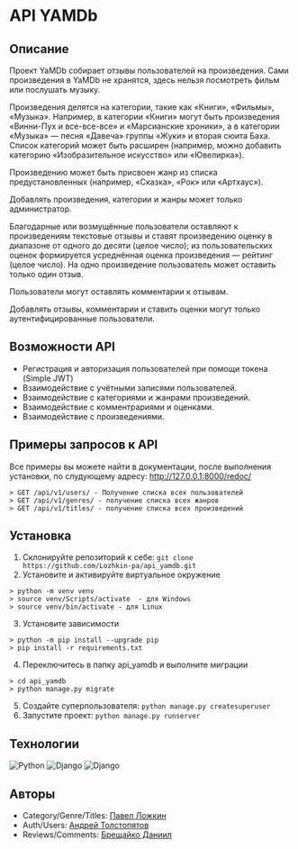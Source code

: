# API YAMDb
## __Описание__
Проект YaMDb собирает отзывы пользователей на произведения. Сами произведения в YaMDb не хранятся, здесь нельзя посмотреть фильм или послушать музыку.

Произведения делятся на категории, такие как «Книги», «Фильмы», «Музыка». Например, в категории «Книги» могут быть произведения «Винни-Пух и все-все-все» и «Марсианские хроники», а в категории «Музыка» — песня «Давеча» группы «Жуки» и вторая сюита Баха. Список категорий может быть расширен (например, можно добавить категорию «Изобразительное искусство» или «Ювелирка»). 

Произведению может быть присвоен жанр из списка предустановленных (например, «Сказка», «Рок» или «Артхаус»). 

Добавлять произведения, категории и жанры может только администратор.

Благодарные или возмущённые пользователи оставляют к произведениям текстовые отзывы и ставят произведению оценку в диапазоне от одного до десяти (целое число); из пользовательских оценок формируется усреднённая оценка произведения — рейтинг (целое число). На одно произведение пользователь может оставить только один отзыв.

Пользователи могут оставлять комментарии к отзывам.

Добавлять отзывы, комментарии и ставить оценки могут только аутентифицированные пользователи.

## __Возможности API__
* Регистрация и авторизация пользователей при помощи токена (Simple JWT)
* Взаимодействие с учётными записями пользователей.
* Взаимодействие с категориями и жанрами произведений.
* Взаимодействие с комментрариями и оценками.
* Взаимодействие с произведениями.



## __Примеры запросов к API__
Все примеры вы можете найти в документации, после выполнения установки, по слудующему адресу: http://127.0.0.1:8000/redoc/
```
> GET /api/v1/users/ - Получение списка всех пользователей
> GET /api/v1/genres/ - получение списка всех жанров
> GET /api/v1/titles/ - получение списка всех произведений
```

## __Установка__
1. Склонируйте репозиторий к себе: `git clone https://github.com/Lozhkin-pa/api_yamdb.git`
2. Установите и активируйте виртуальное окружение
```
> python -m venv venv
> source venv/Scripts/activate  - для Windows
> source venv/bin/activate - для Linux
```
3. Установите зависимости
```
> python -m pip install --upgrade pip
> pip install -r requirements.txt
```
4. Переключитесь в папку api_yamdb и выполните миграции
```
> cd api_yamdb
> python manage.py migrate
```
5. Создайте суперпользователя: `python manage.py createsuperuser`
6. Запустите проект: `python manage.py runserver`

## __Технологии__
![Python](https://img.shields.io/badge/Python-3.9.8-%23254F72?style=for-the-badge&logo=python&logoColor=yellow&labelColor=254f72)
![Django](https://img.shields.io/badge/Django-2.2.28-0C4B33?style=for-the-badge&logo=django&logoColor=white&labelColor=0C4B33)
![Django](https://img.shields.io/badge/Django%20REST-3.12.4-802D2D?style=for-the-badge&logo=django&logoColor=white&labelColor=802D2D)

## __Авторы__
* Category/Genre/Titles: [Павел Ложкин](https://github.com/Lozhkin-pa)<br>
* Auth/Users: [Андрей Толстопятов](https://github.com/AddSlash)<br>
* Reviews/Comments: [Брещайко Даниил](https://github.com/EuroGamesRu)<br>